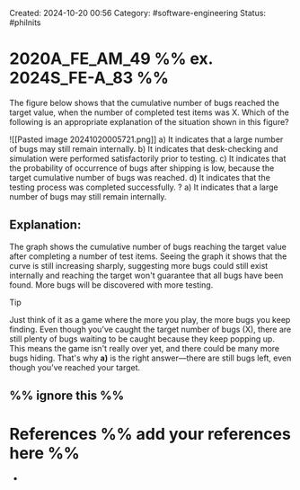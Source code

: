 Created: 2024-10-20 00:56
Category: #software-engineering 
Status: #philnits 



# 2020A_FE_AM_49 %% ex. 2024S_FE-A_83 %%

The figure below shows that the cumulative number of bugs reached the target value, when the number of completed test items was X. Which of the following is an appropriate explanation of the situation shown in this figure?

![[Pasted image 20241020005721.png]]
a) It indicates that a large number of bugs may still remain internally. 
b) It indicates that desk-checking and simulation were performed satisfactorily prior to testing. 
c) It indicates that the probability of occurrence of bugs after shipping is low, because the target cumulative number of bugs was reached. 
d) It indicates that the testing process was completed successfully.
? 
a) It indicates that a large number of bugs may still remain internally.
## **Explanation:**

The graph shows the cumulative number of bugs reaching the target value after completing a number of test items. Seeing the graph it shows that the curve is still increasing sharply, suggesting more bugs could still exist internally and reaching the target won't guarantee that all bugs have been found. More bugs will be discovered with more testing.

> [!TIP] 
> Just think of it as a game where the more you play, the more bugs you keep finding. Even though you’ve caught the target number of bugs (X), there are still plenty of bugs waiting to be caught because they keep popping up. This means the game isn't really over yet, and there could be many more bugs hiding. That's why **a)** is the right answer—there are still bugs left, even though you’ve reached your target.

%% ignore this %%
---




# References %% add your references here %%
- 
